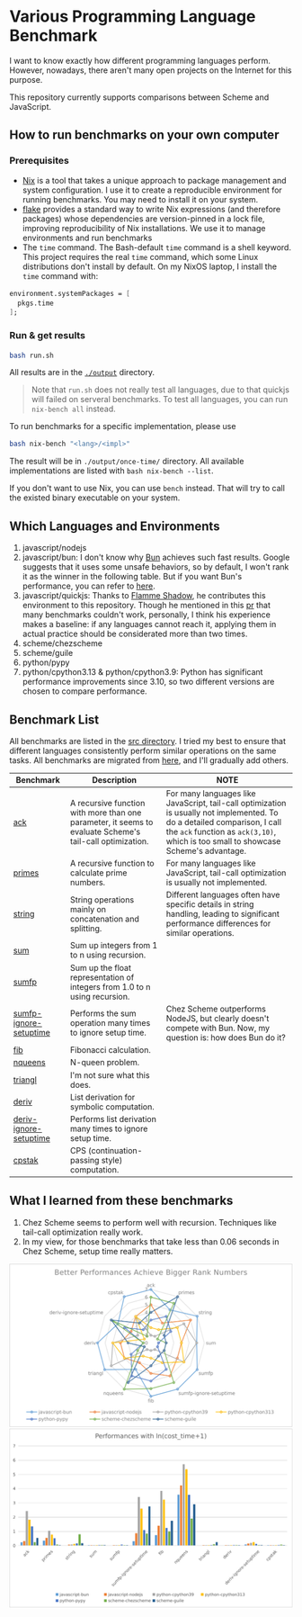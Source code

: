 # Various Programming Language Benchmark

I want to know exactly how different programming languages perform. However, nowadays, there aren't many open projects on the Internet for this purpose.

This repository currently supports comparisons between Scheme and JavaScript.

## How to run benchmarks on your own computer
### Prerequisites
* [Nix](https://nixos.org/) is a tool that takes a unique approach to package management and system configuration. I use it to create a reproducible environment for running benchmarks. You may need to install it on your system.
* [flake](https://nixos.wiki/wiki/flakes) provides a standard way to write Nix expressions (and therefore packages) whose dependencies are version-pinned in a lock file, improving reproducibility of Nix installations. We use it to manage environments and run benchmarks
* The `time` command. The Bash-default `time` command is a shell keyword. This project requires the real `time` command, which some Linux distributions don't install by default. On my NixOS laptop, I install the `time` command with:
```nix
environment.systemPackages = [
  pkgs.time
];
```

### Run & get results

```bash
bash run.sh
```
All results are in the [`./output`](./output) directory.
> Note that `run.sh` does not really test all languages, due to that quickjs will failed on serveral benchmarks. To test all languages, you can run `nix-bench all` instead.

To run benchmarks for a specific implementation, please use
```bash
bash nix-bench "<lang>/<impl>"
```

The result will be in `./output/once-time/` directory.  All available implementations are listed with `bash nix-bench --list`.

If you don't want to use Nix, you can use `bench` instead. That will try to call the existed binary executable on your system.

## Which Languages and Environments
1. javascript/nodejs
2. javascript/bun: I don't know why [Bun](./language-environments/javascript/bun/) achieves such fast results. Google suggests that it uses some unsafe behaviors, so by default, I won't rank it as the winner in the following table. But if you want Bun's performance, you can refer to [here](./output/javascript-bun).
3. javascript/quickjs: Thanks to [Flamme Shadow](https://github.com/FlammeShadow), he contributes this environment to this repository. Though he mentioned in this [pr](https://github.com/ufo5260987423/various-program-languages-benchmark/pull/3) that many benchmarks couldn't work, personally, I think his experience makes a baseline: if any languages cannot reach it, applying them in actual practice should be considerated more than two times.
4. scheme/chezscheme
5. scheme/guile
6. python/pypy
7. python/cpython3.13 & python/cpython3.9: Python has significant performance improvements since 3.10, so two different versions are chosen to compare performance.

## Benchmark List
All benchmarks are listed in the [src directory](./src). I tried my best to ensure that different languages consistently perform similar operations on the same tasks. All benchmarks are migrated from [here](https://github.com/ecraven/r7rs-benchmarks), and I'll gradually add others.

| Benchmark | Description | NOTE |
| --- | --- | --- | 
| [ack](./src/ack) | A recursive function with more than one parameter, it seems to evaluate Scheme's tail-call optimization. | For many languages like JavaScript, tail-call optimization is usually not implemented. To do a detailed comparison, I call the `ack` function as `ack(3,10)`, which is too small to showcase Scheme's advantage. | 
| [primes](./src/primes) | A recursive function to calculate prime numbers. | For many languages like JavaScript, tail-call optimization is usually not implemented. | 
| [string](./src/string) | String operations mainly on concatenation and splitting. | Different languages often have specific details in string handling, leading to significant performance differences for similar operations. | 
| [sum](./src/sum) | Sum up integers from 1 to n using recursion. |  | 
| [sumfp](./src/sumfp) | Sum up the float representation of integers from 1.0 to n using recursion. |  | 
| [sumfp-ignore-setuptime](./src/sumfp) | Performs the sum operation many times to ignore setup time. | Chez Scheme outperforms NodeJS, but clearly doesn't compete with Bun. Now, my question is: how does Bun do it? |
| [fib](./src/fib) | Fibonacci calculation. |  | 
| [nqueens](./src/nqueens) | N-queen problem. |  | 
| [triangl](./src/triangl) | I'm not sure what this does. |  | 
| [deriv](./src/deriv) | List derivation for symbolic computation. |  | 
| [deriv-ignore-setuptime](./src/deriv) | Performs list derivation many times to ignore setup time. |  | 
| [cpstak](./src/cpstak) | CPS (continuation-passing style) computation. |  | 

## What I learned from these benchmarks

1. Chez Scheme seems to perform well with recursion. Techniques like tail-call optimization really work.
2. In my view, for those benchmarks that take less than 0.06 seconds in Chez Scheme, setup time really matters.

![radar](./analysis/radar.png)
![ln](./analysis/ln.png)